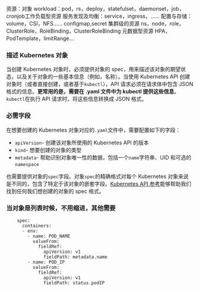  资源：对象
    workload：pod，rs，deploy，statefulset，daemonset，job，cronjob工作负载型资源
    服务发现及均衡：service，ingress，......
    配置与存储：volume，CSI，NFS......
        configmap,secret
    集群级的资源
        ns，node，role，ClusterRole，RoleBinding，ClusterRoleBinding
    元数据型资源
        HPA，PodTemplate，limitRange...

### 描述 Kubernetes 对象

当创建 Kubernetes 对象时，必须提供对象的 spec，用来描述该对象的期望状态，以及关于对象的一些基本信息（例如，名称）。当使用 Kubernetes API 创建对象时（或者直接创建，或者基于`kubectl`），API 请求必须在请求体中包含 JSON 格式的信息。**更常用的是，需要在 .yaml 文件中为 kubectl 提供这些信息**。`kubectl`在执行 API 请求时，将这些信息转换成 JSON 格式。
### 必需字段

在想要创建的 Kubernetes 对象对应的`.yaml`文件中，需要配置如下的字段：

*   `apiVersion`\- 创建该对象所使用的 Kubernetes API 的版本
*   `kind`\- 想要创建的对象的类型
*   `metadata`\- 帮助识别对象唯一性的数据，包括一个`name`字符串、UID 和可选的`namespace`

也需要提供对象的`spec`字段。对象`spec`的精确格式对每个 Kubernetes 对象来说是不同的，包含了特定于该对象的嵌套字段。[Kubernetes API 参考](https://kubernetes.io/docs/api/)能够帮助我们找到任何我们想创建的对象的 spec 格式。

### **当对象是列表时候，不用缩进，其他需要**
```
    spec:
      containers:
      - env:
        - name: POD_NAME
          valueFrom:
            fieldRef:
              apiVersion: v1
              fieldPath: metadata.name
        - name: POD_IP
          valueFrom:
            fieldRef:
              apiVersion: v1
              fieldPath: status.podIP
```



      